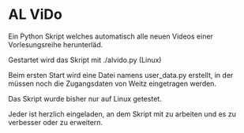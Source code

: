 AL ViDo
===========

Ein Python Skript welches automatisch alle neuen Videos einer Vorlesungsreihe herunterläd.

Gestartet wird das Skript mit ./alvido.py (Linux)

Beim ersten Start wird eine Datei namens user_data.py erstellt, in der müssen noch die Zugangsdaten von Weitz eingetragen werden.

Das Skript wurde bisher nur auf Linux getestet.

Jeder ist herzlich eingeladen, an dem Skript mit zu arbeiten und es zu verbesser oder zu erweitern.
